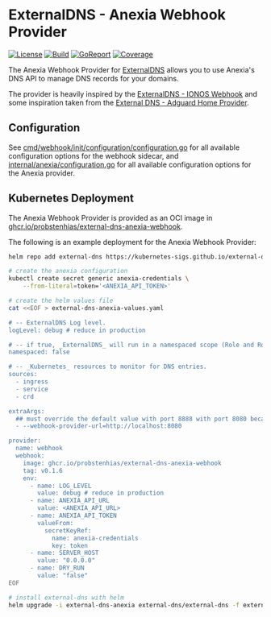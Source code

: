 # ExternalDNS - Anexia Webhook Provider

[![License](https://img.shields.io/github/license/probstenhias/external-dns-anexia-webhook?style=for-the-badge)](LICENSE.md)
[![Build](https://img.shields.io/github/actions/workflow/status/probstenhias/external-dns-anexia-webhook/pull_request.yml?style=for-the-badge)](https://github.com/probstenhias/external-dns-anexia-webhook/actions/workflows/pull_request.yml)
[![GoReport](https://goreportcard.com/badge/github.com/probstenhias/external-dns-anexia-webhook?style=for-the-badge)](https://goreportcard.com/report/github.com/probstenhias/external-dns-anexia-webhook)
[![Coverage](https://img.shields.io/coverallsCoverage/github/ProbstenHias/external-dns-anexia-webhook?style=for-the-badge)](https://coveralls.io/github/ProbstenHias/external-dns-anexia-webhook?branch=main)

The Anexia Webhook Provider for [ExternalDNS](https://github.com/kubernetes-sigs/external-dns) allows you to use Anexia's DNS API to manage DNS records for your domains.

The provider is heavily inspired by the [ExternalDNS - IONOS Webhook](https://github.com/ionos-cloud/external-dns-ionos-webhook) and some inspiration taken from the [External DNS - Adguard Home Provider](https://github.com/muhlba91/external-dns-provider-adguard/tree/main).

## Configuration

See [cmd/webhook/init/configuration/configuration.go](cmd/webhook/init/configuration/configuration.go) for all available configuration options for the webhook sidecar, and [internal/anexia/configuration.go](internal/anexia/configuration.go) for all available configuration options for the Anexia provider.

## Kubernetes Deployment

The Anexia Webhook Provider is provided as  an OCI image in [ghcr.io/probstenhias/external-dns-anexia-webhook](https://ghcr.io/probstenhias/external-dns-anexia-webhook).

The following is an example deployment for the Anexia Webhook Provider:

```bash
helm repo add external-dns https://kubernetes-sigs.github.io/external-dns/

# create the anexia configuration
kubectl create secret generic anexia-credentials \
    --from-literal=token='<ANEXIA_API_TOKEN>'

# create the helm values file
cat <<EOF > external-dns-anexia-values.yaml

# -- ExternalDNS Log level.
logLevel: debug # reduce in production

# -- if true, _ExternalDNS_ will run in a namespaced scope (Role and Rolebinding will be namespaced too).
namespaced: false

# -- _Kubernetes_ resources to monitor for DNS entries.
sources:
  - ingress
  - service
  - crd

extraArgs:
  ## must override the default value with port 8888 with port 8080 because this is hard-coded in the helm chart
  - --webhook-provider-url=http://localhost:8080

provider:
  name: webhook
  webhook:
    image: ghcr.io/probstenhias/external-dns-anexia-webhook
    tag: v0.1.6
    env:
      - name: LOG_LEVEL
        value: debug # reduce in production
      - name: ANEXIA_API_URL
        value: <ANEXIA_API_URL>
      - name: ANEXIA_API_TOKEN
        valueFrom:
          secretKeyRef:
            name: anexia-credentials
            key: token
      - name: SERVER_HOST
        value: "0.0.0.0"
      - name: DRY_RUN
        value: "false"
EOF

# install external-dns with helm
helm upgrade -i external-dns-anexia external-dns/external-dns -f external-dns-anexia-values.yaml
```
